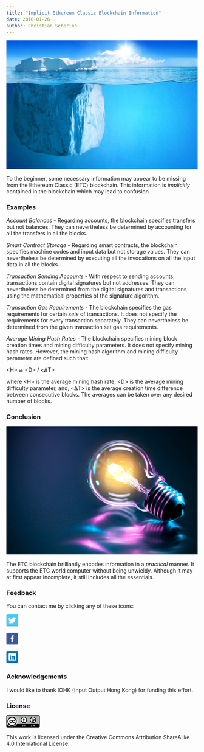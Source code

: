 ```yaml
---
title: "Implicit Ethereum Classic Blockchain Information"
date: 2018-01-26
author: Christian Seberino
---
```


![](./1NO9OzqP7jGt-lMgxqzPTkw.jpeg)

To the beginner, some necessary information may appear to be missing from the
Ethereum Classic (ETC) blockchain. This information is *implicitly* contained in
the blockchain which may lead to confusion.

### Examples

*Account Balances* - Regarding accounts, the blockchain specifies transfers
but not balances. They can nevertheless be determined by accounting for all the
transfers in all the blocks.

*Smart Contract Storage* - Regarding smart contracts, the blockchain specifies
machine codes and input data but not storage values. They can nevertheless be
determined by executing all the invocations on all the input data in all the
blocks.

*Transaction Sending Accounts* - With respect to sending accounts,
transactions contain digital signatures but not addresses. They can nevertheless
be determined from the digital signatures and transactions using the
mathematical properties of the signature algorithm.

*Transaction Gas Requirements* - The blockchain specifies the gas requirements
for certain *sets* of transactions. It does not specify the requirements for
every transaction separately. They can nevertheless be determined from the given
transaction set gas requirements.

*Average Mining Hash Rates* - The blockchain specifies mining block creation
times and mining difficulty parameters. It does not specify mining hash rates.
However, the mining hash algorithm and mining difficulty parameter are defined
such that:

&lt;H&gt; &cong; &lt;D&gt; / &lt;ΔT&gt;

where &lt;H&gt; is the average mining hash rate, &lt;D&gt; is the average mining difficulty parameter, and,
&lt;ΔT&gt; is the average creation time difference between consecutive
blocks. The averages can be taken over any desired number of blocks.

### Conclusion

![](./1ELop_qM95rX3ELDGojmwbg.jpeg)

The ETC blockchain brilliantly encodes information in a *practical* manner. It
supports the ETC world computer without being unwieldy. Although it may at first
appear incomplete, it still includes all the essentials.

### Feedback

You can contact me by clicking any of these icons:

![](./0eoFC6QOWZ--bCngK.png)

![](./0i3CwTFEKUnKYHMf0.png)

![](./0HQj6HSHxE7pkIBjk.png)

### Acknowledgements

I would like to thank IOHK (Input Output Hong Kong) for funding this effort.

### License

![](./0hocpUZXBcjzNJeQ2.png)

This work is licensed under the Creative Commons Attribution ShareAlike 4.0
International License.
